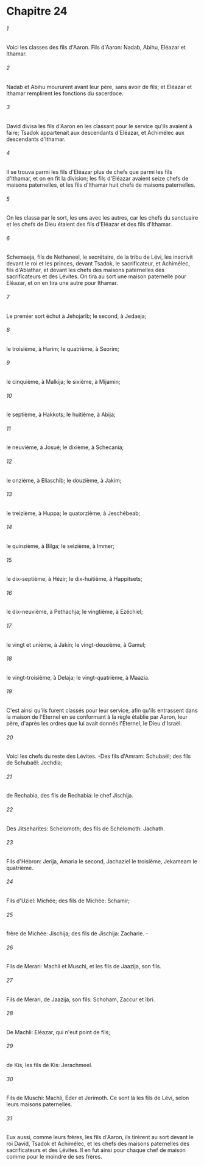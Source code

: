 # Chapitre 24

###### 1
Voici les classes des fils d'Aaron. Fils d'Aaron: Nadab, Abihu, Eléazar et Ithamar.
###### 2
Nadab et Abihu moururent avant leur père, sans avoir de fils; et Eléazar et Ithamar remplirent les fonctions du sacerdoce.
###### 3
David divisa les fils d'Aaron en les classant pour le service qu'ils avaient à faire; Tsadok appartenait aux descendants d'Eléazar, et Achimélec aux descendants d'Ithamar.
###### 4
Il se trouva parmi les fils d'Eléazar plus de chefs que parmi les fils d'Ithamar, et on en fit la division; les fils d'Eléazar avaient seize chefs de maisons paternelles, et les fils d'Ithamar huit chefs de maisons paternelles.
###### 5
On les classa par le sort, les uns avec les autres, car les chefs du sanctuaire et les chefs de Dieu étaient des fils d'Eléazar et des fils d'Ithamar.
###### 6
Schemaeja, fils de Nethaneel, le secrétaire, de la tribu de Lévi, les inscrivit devant le roi et les princes, devant Tsadok, le sacrificateur, et Achimélec, fils d'Abiathar, et devant les chefs des maisons paternelles des sacrificateurs et des Lévites. On tira au sort une maison paternelle pour Eléazar, et on en tira une autre pour Ithamar.
###### 7
Le premier sort échut à Jehojarib; le second, à Jedaeja;
###### 8
le troisième, à Harim; le quatrième, à Seorim;
###### 9
le cinquième, à Malkija; le sixième, à Mijamin;
###### 10
le septième, à Hakkots; le huitième, à Abija;
###### 11
le neuvième, à Josué; le dixième, à Schecania;
###### 12
le onzième, à Eliaschib; le douzième, à Jakim;
###### 13
le treizième, à Huppa; le quatorzième, à Jeschébeab;
###### 14
le quinzième, à Bilga; le seizième, à Immer;
###### 15
le dix-septième, à Hézir; le dix-huitième, à Happitsets;
###### 16
le dix-neuvième, à Pethachja; le vingtième, à Ezéchiel;
###### 17
le vingt et unième, à Jakin; le vingt-deuxième, à Gamul;
###### 18
le vingt-troisième, à Delaja; le vingt-quatrième, à Maazia.
###### 19
C'est ainsi qu'ils furent classés pour leur service, afin qu'ils entrassent dans la maison de l'Eternel en se conformant à la règle établie par Aaron, leur père, d'après les ordres que lui avait donnés l'Eternel, le Dieu d'Israël.
###### 20
Voici les chefs du reste des Lévites. -Des fils d'Amram: Schubaël; des fils de Schubaël: Jechdia;
###### 21
de Rechabia, des fils de Rechabia: le chef Jischija.
###### 22
Des Jitseharites: Schelomoth; des fils de Schelomoth: Jachath.
###### 23
Fils d'Hébron: Jerija, Amaria le second, Jachaziel le troisième, Jekameam le quatrième.
###### 24
Fils d'Uziel: Michée; des fils de Michée: Schamir;
###### 25
frère de Michée: Jischija; des fils de Jischija: Zacharie. -
###### 26
Fils de Merari: Machli et Muschi, et les fils de Jaazija, son fils.
###### 27
Fils de Merari, de Jaazija, son fils: Schoham, Zaccur et Ibri.
###### 28
De Machli: Eléazar, qui n'eut point de fils;
###### 29
de Kis, les fils de Kis: Jerachmeel.
###### 30
Fils de Muschi: Machli, Eder et Jerimoth. Ce sont là les fils de Lévi, selon leurs maisons paternelles.
###### 31
Eux aussi, comme leurs frères, les fils d'Aaron, ils tirèrent au sort devant le roi David, Tsadok et Achimélec, et les chefs des maisons paternelles des sacrificateurs et des Lévites. Il en fut ainsi pour chaque chef de maison comme pour le moindre de ses frères.
